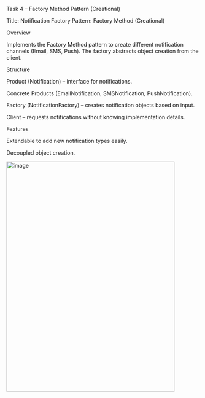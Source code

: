 Task 4 – Factory Method Pattern (Creational)

Title: Notification Factory
Pattern: Factory Method (Creational)

Overview

Implements the Factory Method pattern to create different notification channels (Email, SMS, Push).
The factory abstracts object creation from the client.

Structure

Product (Notification) – interface for notifications.

Concrete Products (EmailNotification, SMSNotification, PushNotification).

Factory (NotificationFactory) – creates notification objects based on input.

Client – requests notifications without knowing implementation details.

Features

Extendable to add new notification types easily.

Decoupled object creation.

<img width="438" height="600" alt="image" src="https://github.com/user-attachments/assets/14c07f2d-ab16-4172-9c48-1cfd533c603e" />
